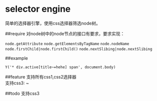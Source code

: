 # selector engine
简单的选择器引擎，使用css选择器筛选node树。

##require
对node树中的node节点的接口有要求，要求实现：<br>

`node.getAttribute` `node.getElementsByTagName` `node.nodeName` `node.firstChild|node.firstChild()` `node.nextSlibing|node.nextSlibing` 

##example

	Y('* div.active[title~=hehe] span', document.body)

##feature
支持所有css1,css2选择器<br>
支持css3: ~

##todo
支持css3
